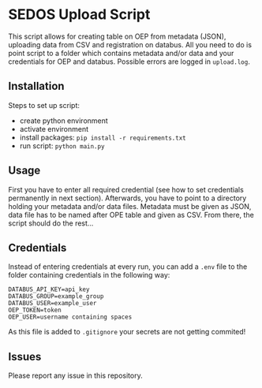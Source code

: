 
# SEDOS Upload Script

This script allows for creating table on OEP from metadata (JSON), uploading data from CSV and registration on databus.
All you need to do is point script to a folder which contains metadata and/or data and your credentials for OEP and databus.
Possible errors are logged in `upload.log`.


## Installation

Steps to set up script: 
- create python environment
- activate environment
- install packages: `pip install -r requirements.txt`
- run script: `python main.py`

## Usage

First you have to enter all required credential (see how to set credentials permanently in next section).
Afterwards, you have to point to a directory holding your metadata and/or data files.
Metadata must be given as JSON, data file has to be named after OPE table and given as CSV.
From there, the script should do the rest...

## Credentials

Instead of entering credentials at every run, you can add a `.env` file to the folder containing credentials in the following way:
```text
DATABUS_API_KEY=api_key
DATABUS_GROUP=example_group
DATABUS_USER=example_user
OEP_TOKEN=token
OEP_USER=username containing spaces
```
As this file is added to `.gitignore` your secrets are not getting commited!

## Issues

Please report any issue in this repository.